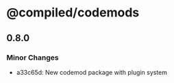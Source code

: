 # @compiled/codemods

## 0.8.0
### Minor Changes

- a33c65d: New codemod package with plugin system
